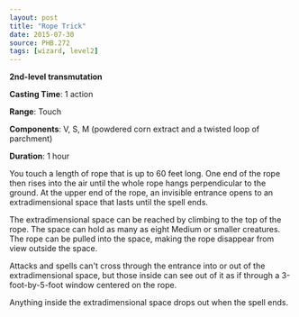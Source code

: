 ```yaml
---
layout: post
title: "Rope Trick"
date: 2015-07-30
source: PHB.272
tags: [wizard, level2]
---
```


**2nd-level transmutation**

**Casting Time**: 1 action

**Range**: Touch

**Components**: V, S, M (powdered corn extract and a twisted loop of parchment)

**Duration**: 1 hour

You touch a length of rope that is up to 60 feet long. One end of the rope then rises into the air until the whole rope hangs perpendicular to the ground. At the upper end of the rope, an invisible entrance opens to an extradimensional space that lasts until the spell ends. 

The extradimensional space can be reached by climbing to the top of the rope. The space can hold as many as eight Medium or smaller creatures. The rope can be pulled into the space, making the rope disappear from view outside the space.

Attacks and spells can't cross through the entrance into or out of the extradimensional space, but those inside can see out of it as if through a 3-foot-by-5-foot window centered on the rope.

Anything inside the extradimensional space drops out when the spell ends.
